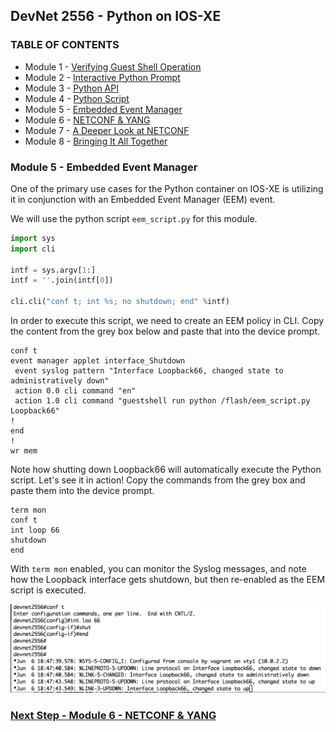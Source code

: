 ## DevNet 2556 - Python on IOS-XE

### TABLE OF CONTENTS
* Module 1 - [Verifying Guest Shell Operation](Module1.md)
* Module 2 - [Interactive Python Prompt](Module2.md)
* Module 3 - [Python API](Module3.md)
* Module 4 - [Python Script](Module4.md)
* Module 5 - [Embedded Event Manager](Module5.md)
* Module 6 - [NETCONF & YANG](Module6.md)
* Module 7 - [A Deeper Look at NETCONF](Module7.md)
* Module 8 - [Bringing It All Together](Module8.md)


### Module 5 - Embedded Event Manager

One of the primary use cases for the Python container on IOS-XE is utilizing it in conjunction with an Embedded Event Manager (EEM) event.  

We will use the python script `eem_script.py` for this module.  

```python
import sys
import cli
 
intf = sys.argv[1:]
intf = ''.join(intf[0])

cli.cli("conf t; int %s; no shutdown; end" %intf)
```

In order to execute this script, we need to create an EEM policy in CLI.  Copy the content from the grey box below and paste that into the device prompt.


```
conf t
event manager applet interface_Shutdown
 event syslog pattern "Interface Loopback66, changed state to administratively down"
 action 0.0 cli command "en"
 action 1.0 cli command "guestshell run python /flash/eem_script.py Loopback66"	
!
end
!
wr mem
```

Note how shutting down Loopback66 will automatically execute the Python script.  Let's see it in action!  Copy the commands from the grey box and paste them into the device prompt.  

```
term mon
conf t
int loop 66
shutdown
end

```
With `term mon` enabled, you can monitor the Syslog messages, and note how the Loopback interface gets shutdown, but then re-enabled as the EEM script is executed.

![alt text](../images/eem-script-loop-up.png)

### [Next Step - Module 6 - NETCONF & YANG](Module6.md)
	
